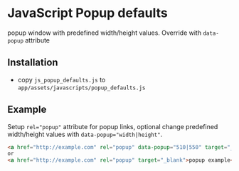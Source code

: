 # JavaScript Popup defaults

popup window with predefined width/height values. Override with `data-popup` attribute

## Installation

* copy `js_popup_defaults.js` to `app/assets/javascripts/popup_defaults.js`

## Example

Setup `rel="popup"` attribute for popup links, optional change predefined width/height values with `data-popup="width|height"`.

```html
<a href="http://example.com" rel="popup" data-popup="510|550" target="_blank">popup example</a>
or
<a href="http://example.com" rel="popup" target="_blank">popup example</a>
```
